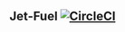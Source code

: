 ## Jet-Fuel [![CircleCI](https://circleci.com/gh/dstock48/jet-fuel.svg?style=svg)](https://circleci.com/gh/dstock48/jet-fuel)
